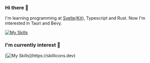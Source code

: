 ### Hi there 👋

I'm learning programming at [Svelte](https://svelte.dev)([Kit](https://kit.svelte.dev)), Typescript and Rust.
Now I'm interested in Tauri and Bevy.

[![My Skills](https://skillicons.dev/icons?i=ts,svelte,rust,tauri,bevy)](https://skillicons.dev)  

### I'm currently interest 📌

[![My Skills](https://skillicons.dev/icons?i=lit,yew,supabase,threejs,figma,)](https://skillicons.dev)
